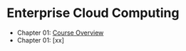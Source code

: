 Enterprise Cloud Computing
==========================


+ Chapter 01: [Course Overview](https://www.dropbox.com/s/ontsn5h5xipj057/01_SE_T_Introduction-2016-09-12.pdf?dl=0)
+ Chapter 01: [xx]
